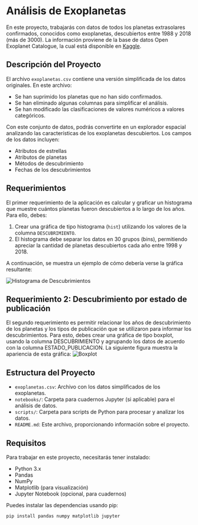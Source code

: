 # Análisis de Exoplanetas

En este proyecto, trabajarás con datos de todos los planetas extrasolares confirmados, conocidos como exoplanetas, descubiertos entre 1988 y 2018 (más de 3000). La información proviene de la base de datos Open Exoplanet Catalogue, la cual está disponible en [Kaggle](https://www.kaggle.com/mrisdal/open-exoplanet-catalogue).

## Descripción del Proyecto

El archivo `exoplanetas.csv` contiene una versión simplificada de los datos originales. En este archivo:

- Se han suprimido los planetas que no han sido confirmados.
- Se han eliminado algunas columnas para simplificar el análisis.
- Se han modificado las clasificaciones de valores numéricos a valores categóricos.

Con este conjunto de datos, podrás convertirte en un explorador espacial analizando las características de los exoplanetas descubiertos. Los campos de los datos incluyen:

- Atributos de estrellas
- Atributos de planetas
- Métodos de descubrimiento
- Fechas de los descubrimientos

## Requerimientos

El primer requerimiento de la aplicación es calcular y graficar un histograma que muestre cuántos planetas fueron descubiertos a lo largo de los años. Para ello, debes:

1. Crear una gráfica de tipo histograma (`hist`) utilizando los valores de la columna `DESCUBRIMIENTO`.
2. El histograma debe separar los datos en 30 grupos (bins), permitiendo apreciar la cantidad de planetas descubiertos cada año entre 1998 y 2018.

A continuación, se muestra un ejemplo de cómo debería verse la gráfica resultante:

![Histograma de Descubrimientos](https://d3c33hcgiwev3.cloudfront.net/imageAssetProxy.v1/g_TtkUT9Tre07ZFE_W63tA_89374cea161043108e07b9ed4bb17e18_i1.png?expiry=1722297600000&hmac=dz-2Jk_9AwuHxk36E1XIghl5g6lWhhVAo0mrHVhfc8w)

## Requerimiento 2: Descubrimiento por estado de publicación
El segundo requerimiento es permitir relacionar los años de descubrimiento de los planetas y los tipos de publicación que se utilizaron para informar los descubrimientos. Para esto, debes crear una gráfica de tipo boxplot, usando la columna DESCUBRIMIENTO y agrupando los datos de acuerdo con la columna ESTADO_PUBLICACION. La siguiente figura muestra la apariencia de esta gráfica:
![Boxplot](https://d3c33hcgiwev3.cloudfront.net/imageAssetProxy.v1/Q1aAicPlRBSWgInD5eQUng_6fa01910ca9e47568220d7e66cedc1af_i2.png?expiry=1722297600000&hmac=yEQRjr5Ms_vPnaxXd0cPhFd2Jt076_4br6YA49SBkMw)


## Estructura del Proyecto

- `exoplanetas.csv`: Archivo con los datos simplificados de los exoplanetas.
- `notebooks/`: Carpeta para cuadernos Jupyter (si aplicable) para el análisis de datos.
- `scripts/`: Carpeta para scripts de Python para procesar y analizar los datos.
- `README.md`: Este archivo, proporcionando información sobre el proyecto.

## Requisitos

Para trabajar en este proyecto, necesitarás tener instalado:

- Python 3.x
- Pandas
- NumPy
- Matplotlib (para visualización)
- Jupyter Notebook (opcional, para cuadernos)

Puedes instalar las dependencias usando pip:

```bash
pip install pandas numpy matplotlib jupyter
